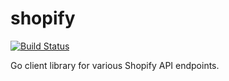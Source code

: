 # shopify

[![Build Status](https://travis-ci.org/ilikeorangutans/shopify.svg?branch=master)](https://travis-ci.org/ilikeorangutans/shopify)

Go client library for various Shopify API endpoints.
